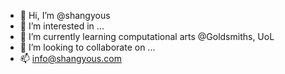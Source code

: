 - 👋 Hi, I’m @shangyous
- 👀 I’m interested in ...
- 🌱 I’m currently learning computational arts @Goldsmiths, UoL
- 💞️ I’m looking to collaborate on ...
- 📫 info@shangyous.com

<!---
shangyous/shangyous is a ✨ special ✨ repository because its `README.md` (this file) appears on your GitHub profile.
You can click the Preview link to take a look at your changes.
--->

